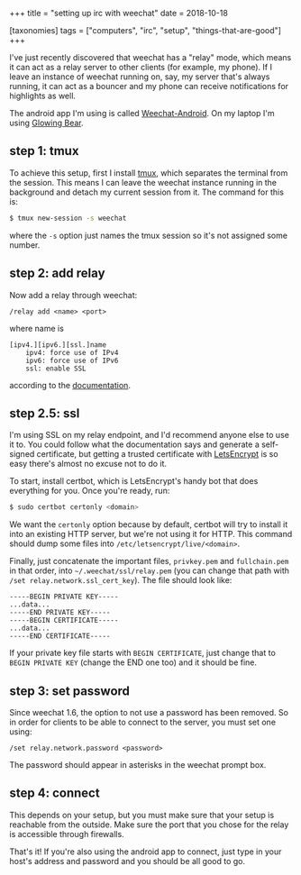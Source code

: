 +++
title = "setting up irc with weechat"
date = 2018-10-18

[taxonomies]
tags = ["computers", "irc", "setup", "things-that-are-good"]
+++

I've just recently discovered that weechat has a "relay" mode, which means it can act as a relay server to other clients (for example, my phone). If I leave an instance of weechat running on, say, my server that's always running, it can act as a bouncer and my phone can receive notifications for highlights as well.

The android app I'm using is called [Weechat-Android][2]. On my laptop I'm using [Glowing Bear][5].

## step 1: tmux

To achieve this setup, first I install [tmux][1], which separates the terminal from the session. This means I can leave the weechat instance running in the background and detach my current session from it. The command for this is:

```bash
$ tmux new-session -s weechat
```

where the `-s` option just names the tmux session so it's not assigned some number.

## step 2: add relay

Now add a relay through weechat:

```
/relay add <name> <port>
```

where name is

```
[ipv4.][ipv6.][ssl.]name
    ipv4: force use of IPv4
    ipv6: force use of IPv6
    ssl: enable SSL
```

according to the [documentation][3].

## step 2.5: ssl

I'm using SSL on my relay endpoint, and I'd recommend anyone else to use it to. You could follow what the documentation says and generate a self-signed certificate, but getting a trusted certificate with [LetsEncrypt][4] is so easy there's almost no excuse not to do it.

To start, install certbot, which is LetsEncrypt's handy bot that does everything for you. Once you're ready, run:

```bash
$ sudo certbot certonly <domain>
```

We want the `certonly` option because by default, certbot will try to install it into an existing HTTP server, but we're not using it for HTTP. This command should dump some files into `/etc/letsencrypt/live/<domain>`.

Finally, just concatenate the important files, `privkey.pem` and `fullchain.pem` in that order, into `~/.weechat/ssl/relay.pem` (you can change that path with `/set relay.network.ssl_cert_key`). The file should look like:

```
-----BEGIN PRIVATE KEY-----
...data...
-----END PRIVATE KEY-----
-----BEGIN CERTIFICATE-----
...data...
-----END CERTIFICATE-----
```

If your private key file starts with `BEGIN CERTIFICATE`, just change that to `BEGIN PRIVATE KEY` (change the END one too) and it should be fine.

## step 3: set password

Since weechat 1.6, the option to not use a password has been removed. So in order for clients to be able to connect to the server, you must set one using:

```
/set relay.network.password <password>
```

The password should appear in asterisks in the weechat prompt box.

## step 4: connect

This depends on your setup, but you must make sure that your setup is reachable from the outside. Make sure the port that you chose for the relay is accessible through firewalls.

That's it! If you're also using the android app to connect, just type in your host's address and password and you should be all good to go.

[1]: https://wiki.archlinux.org/index.php/Tmux
[2]: https://github.com/ubergeek42/weechat-android
[3]: https://www.weechat.org/files/doc/stable/weechat_user.en.html#relay_commands
[4]: https://letsencrypt.org/
[5]: https://www.glowing-bear.org/
